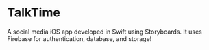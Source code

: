 # TalkTime

A social media iOS app developed in Swift using Storyboards. It uses Firebase for authentication, database, and storage!
